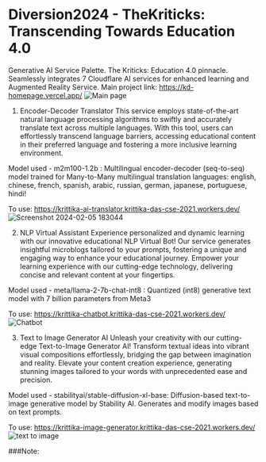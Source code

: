 # Diversion2024 - TheKriticks: Transcending Towards Education 4.0
Generative AI Service Palette. The Kriticks: Education 4.0 pinnacle. Seamlessly integrates 7 Cloudflare AI services for enhanced learning and Augmented Reality Service. 
Main project link: https://kd-homepage.vercel.app/
![Main page](https://github.com/hoomanbing/Diversion2024-TheKriticks/assets/91937177/76dbb514-a583-4821-a245-d07646986b49)

1. Encoder-Decoder Translator
This service employs state-of-the-art natural language processing algorithms to swiftly and accurately translate text across multiple languages. With this tool, users can effortlessly transcend language barriers, accessing educational content in their preferred language and fostering a more inclusive learning environment.

Model used - m2m100-1.2b : Multilingual encoder-decoder (seq-to-seq) model trained for Many-to-Many multilingual translation languages: english, chinese, french, spanish, arabic, russian, german, japanese, portuguese, hindi!

To use: https://krittika-ai-translator.krittika-das-cse-2021.workers.dev/
![Screenshot 2024-02-05 183044](https://github.com/hoomanbing/Diversion2024-TheKriticks/assets/91937177/e6255210-a6a0-42c3-9b6b-417212b853ce)

2. NLP Virtual Assistant
Experience personalized and dynamic learning with our innovative educational NLP Virtual Bot! Our service generates insightful microblogs tailored to your prompts, fostering a unique and engaging way to enhance your educational journey. Empower your learning experience with our cutting-edge technology, delivering concise and relevant content at your fingertips.

Model used - meta/llama-2-7b-chat-int8 : Quantized (int8) generative text model with 7 billion parameters from Meta3

To use: https://krittika-chatbot.krittika-das-cse-2021.workers.dev/
![Chatbot](https://github.com/hoomanbing/Diversion2024-TheKriticks/assets/91937177/9e952dec-9b93-4c60-8a42-284c45bb30ee)

3. Text to Image Generator AI
Unleash your creativity with our cutting-edge Text-to-Image Generator AI! Transform textual ideas into vibrant visual compositions effortlessly, bridging the gap between imagination and reality. Elevate your content creation experience, generating stunning images tailored to your words with unprecedented ease and precision.

Model used - stabilityai/stable-diffusion-xl-base: Diffusion-based text-to-image generative model by Stability AI. Generates and modify images based on text prompts.

To use: https://krittika-image-generator.krittika-das-cse-2021.workers.dev/
![text to image](https://github.com/hoomanbing/Diversion2024-TheKriticks/assets/91937177/0a509f9c-b76f-48eb-83dd-903aed0f8f69)

###Note:
